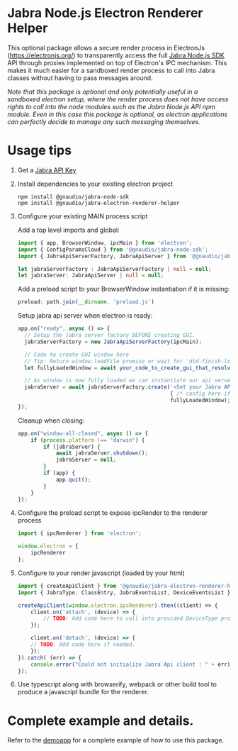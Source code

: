 # Jabra Node.js Electron Renderer Helper

This optional package allows a secure render process in ElectronJs (https://electronjs.org/) to transparently access the full [Jabra Node.js SDK](../nodesdk/README.md) API through proxies implemented on top of Electron's IPC mechanism. This makes it much easier for a sandboxed render process to call into Jabra classes without having to pass messages around.

*Note that this package is optional and only potentially useful in a sandboxed electron setup, where the render process does not have access rights to call into the node modules such as the Jabra Node.js API npm module. Even in this case this package is optional, as electron applications can perfectly decide to manage any such messaging themselves.*

# Usage tips

1. Get a [Jabra API Key](https://developer.jabra.com/site/global/sdks/api_keys/index.gsp)

2. Install dependencies to your existing electron project

    ```npm
    npm install @gnaudio/jabra-node-sdk
    npm install @gnaudio/jabra-electron-renderer-helper
    ```

3. Configure your existing MAIN process script

    Add a top level imports and global:

    ```typescript
    import { app, BrowserWindow, ipcMain } from 'electron';
    import { ConfigParamsCloud } from '@gnaudio/jabra-node-sdk';
    import { JabraApiServerFactory, JabraApiServer } from '@gnaudio/jabra-electron-renderer-helper';

    let jabraServerFactory : JabraApiServerFactory | null = null;
    let jabraServer: JabraApiServer | null = null;
    ```

    Add a preload script to your BrowserWindow instantiation if it is missing:
      
    ```typescript
    preload: path.join(__dirname, 'preload.js')
    ```

    Setup jabra api server when electron is ready:

    ```typescript
    app.on("ready", async () => {
      // Setup the jabra server factory BEFORE creating GUI.
      jabraServerFactory = new JabraApiServerFactory(ipcMain);

      // Code to create GUI window here
      // Tip: Return window.loadFile promise or wait for 'did-finish-load' event and convert it to a promise.
      let fullyLoadedWindow = await your_code_to_create_gui_that_resolves_when_loaded();

      // As window is now fully loaded we can instantiate our api server for the client.
      jabraServer = await jabraServerFactory.create('<Set your Jabra API key here>', 
                                                    { /* config here if needed */}, 
                                                    fullyLoadedWindow);
    });
    ```

    Cleanup when closing:
    ```typescript
    app.on("window-all-closed", async () => {
        if (process.platform !== "darwin") {
            if (jabraServer) {
                await jabraServer.shutdown();
                jabraServer = null;
            }
            if (app) {
                app.quit();
            }
        }
    });
    ```

4. Configure the preload script to expose ipcRender to the renderer process

    ```typescript
    import { ipcRenderer } from 'electron';

    window.electron = { 
        ipcRenderer
    };
    ```

5. Configure to your render javascript (loaded by your html)

    ```typescript
    import { createApiClient } from '@gnaudio/jabra-electron-renderer-helper';
    import { JabraType, ClassEntry, JabraEventsList, DeviceEventsList } from '@gnaudio/jabra-node-sdk';

    createApiClient(window.electron.ipcRenderer).then((client) => {    
        client.on('attach', (device) => {
            // TODO: Add code here to call into provided DeviceType proxy. 
        });

        client.on('detach', (device) => {
        // TODO: Add code here if needed.
        });
    }).catch( (err) => {
        console.error("Could not initialize Jabra Api client : " + err);
    });
    ```


6. Use typescript along with browserify, webpack or other build tool to produce a javascript bundle for the renderer.

# Complete example and details.

Refer to the [demoapp](../demoapp/README.md) for a complete example of how to use this package.
